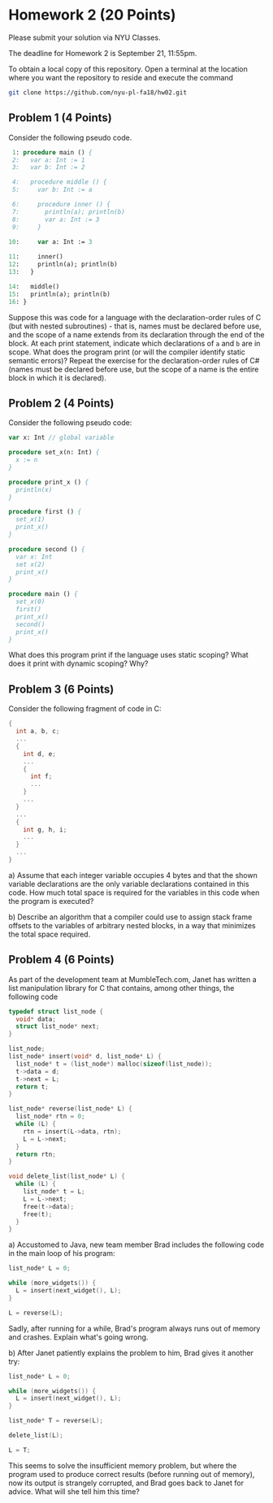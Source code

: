 # Homework 2 (20 Points)

Please submit your solution via NYU Classes.

The deadline for Homework 2 is September 21, 11:55pm.

To obtain a local copy of this repository. Open a terminal at the
location where you want the repository to reside and execute the
command

```bash
git clone https://github.com/nyu-pl-fa18/hw02.git
```

## Problem 1 (4 Points)

Consider the following pseudo code.

```pascal
 1: procedure main () {
 2:   var a: Int := 1
 3:   var b: Int := 2

 4:   procedure middle () {
 5:     var b: Int := a

 6:     procedure inner () {
 7:       println(a); println(b)
 8:       var a: Int := 3
 9:     }
       
10:     var a: Int := 3

11:     inner()
12:     println(a); println(b)
13:   }

14:   middle()
15:   println(a); println(b)
16: }
```

Suppose this was code for a language with the declaration-order rules
of C (but with nested subroutines) - that is, names must be declared
before use, and the scope of a name extends from its declaration
through the end of the block. At each print statement, indicate which
declarations of `a` and `b` are in scope. What does the program print
(or will the compiler identify static semantic errors)? Repeat the
exercise for the declaration-order rules of C# (names must be declared
before use, but the scope of a name is the entire block in which it is
declared).

## Problem 2 (4 Points)

Consider the following pseudo code:

```pascal
var x: Int // global variable

procedure set_x(n: Int) {
  x := n
}

procedure print_x () {
  println(x)
}

procedure first () {
  set_x(1)
  print_x()
}

procedure second () {
  var x: Int
  set x(2)
  print_x()
}

procedure main () {
  set_x(0)
  first()
  print_x()
  second()
  print_x()
}
```

What does this program print if the language uses static scoping? What does
it print with dynamic scoping? Why?


## Problem 3 (6 Points)

Consider the following fragment of code in C:

```c
{
  int a, b, c;
  ...
  {
    int d, e;
    ...
    {
      int f;
      ...
    }
    ...
  }
  ...
  {
    int g, h, i;
    ...
  }
  ...
}
```

a) Assume that each integer variable occupies 4 bytes and that the
   shown variable declarations are the only variable declarations
   contained in this code. How much total space is required for the
   variables in this code when the program is executed?

b) Describe an algorithm that a compiler could use to assign stack
   frame offsets to the variables of arbitrary nested blocks, in a way
   that minimizes the total space required.

## Problem 4 (6 Points)

As part of the development team at MumbleTech.com, Janet has written a
list manipulation library for C that contains, among other things, the
following code

```c
typedef struct list_node {
  void* data;
  struct list_node* next;
} 

list_node;
list_node* insert(void* d, list_node* L) {
  list_node* t = (list_node*) malloc(sizeof(list_node));
  t->data = d;
  t->next = L;
  return t;
}

list_node* reverse(list_node* L) {
  list_node* rtn = 0;
  while (L) {
    rtn = insert(L->data, rtn);
    L = L->next;
  }
  return rtn;
}

void delete_list(list_node* L) {
  while (L) {
    list_node* t = L;
    L = L->next;
    free(t->data);
    free(t);
  }
}
```

a) Accustomed to Java, new team member Brad includes the following
   code in the main loop of his program:

   ```c
   list_node* L = 0;

   while (more_widgets()) {
     L = insert(next_widget(), L);
   }
   
   L = reverse(L);
   ```

   Sadly, after running for a while, Brad's program always runs out of
   memory and crashes. Explain what's going wrong.

b) After Janet patiently explains the problem to him, Brad gives it another
   try:

   ```c
   list_node* L = 0;

   while (more_widgets()) {
     L = insert(next_widget(), L);
   }
   
   list_node* T = reverse(L);
   
   delete_list(L);
   
   L = T;
   ```
   
   This seems to solve the insufficient memory problem, but where the
   program used to produce correct results (before running out of
   memory), now its output is strangely corrupted, and Brad goes back
   to Janet for advice. What will she tell him this time?
